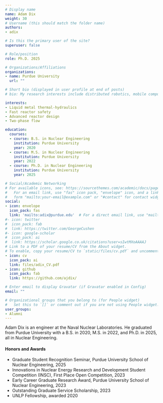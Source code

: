 ```yaml
---
# Display name
name: Adam Dix
weight: 30
# Username (this should match the folder name)
authors:
- adix

# Is this the primary user of the site?
superuser: false

# Role/position
role: Ph.D. 2025

# Organizations/Affiliations
organizations:
- name: Purdue University
  url: ""

# Short bio (displayed in user profile at end of posts)
# bio: My research interests include distributed robotics, mobile computing and programmable matter.

interests:
- Liquid metal thermal-hydraulics
- Fast reactor safety
- Advanced reactor design
- Two-phase flow

education:
  courses:
  - course: B.S. in Nuclear Engineering
    institution: Purdue University
    year: 2020
  - course: M.S. in Nuclear Engineering
    institution: Purdue University
    year: 2022
  - course: Ph.D. in Nuclear Engineering
    institution: Purdue University
    year: 2025

# Social/Academic Networking
# For available icons, see: https://sourcethemes.com/academic/docs/page-builder/#icons
#   For an email link, use "fas" icon pack, "envelope" icon, and a link in the
#   form "mailto:your-email@example.com" or "#contact" for contact widget.
social:
- icon: envelope
  icon_pack: fas
  link: 'mailto:adix@purdue.edu'  # For a direct email link, use "mailto:test@example.org".
#- icon: twitter
#  icon_pack: fab
#  link: https://twitter.com/GeorgeCushen
#- icon: google-scholar
#  icon_pack: ai
#  link: https://scholar.google.co.uk/citations?user=sIwtMXoAAAAJ
# Link to a PDF of your resume/CV from the About widget.
# To enable, copy your resume/CV to `static/files/cv.pdf` and uncomment the lines below.
- icon: cv
  icon_pack: ai
  link: files/adix_CV.pdf
- icon: github
  icon_pack: fab
  link: https://github.com/ajdix/

# Enter email to display Gravatar (if Gravatar enabled in Config)
email: ""

# Organizational groups that you belong to (for People widget)
#   Set this to `[]` or comment out if you are not using People widget.
user_groups:
- Alumni
---
```


Adam Dix is an engineer at the Naval Nuclear Laboratories. He graduated from Purdue University with a B.S. in 2020, M.S. in 2022, and Ph.D. in 2025, all in Nuclear Engineering.

#### Honors and Awards
 - Graduate Student Recognition Seminar, Purdue University School of Nuclear Engineering, 2025
 - Innovations in Nuclear Energy Research and Development Student Competition (INSC), First Place Open Competition, 2023
 - Early Career Graduate Research Award, Purdue University School of Nuclear Engineering, 2023
 - Outstanding Graduate Service Scholarship, 2023
 - UNLP Fellowship, awarded 2020